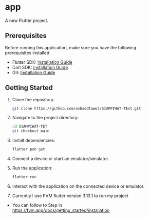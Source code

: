 # app

A new Flutter project.

## Prerequisites

Before running this application, make sure you have the following prerequisites installed:

- Flutter SDK: [Installation Guide](https://flutter.dev/docs/get-started/install)
- Dart SDK: [Installation Guide](https://dart.dev/get-dart)
- Git: [Installation Guide](https://git-scm.com/book/en/v2/Getting-Started-Installing-Git)

## Getting Started

1. Clone the repository:

   ```bash
   git clone https://github.com/aobsedtawut/SIAMPIWAT-TEst.git
   ```

2. Navigate to the project directory:

   ```bash
   cd SIAMPIWAT-TET
   git checkout main
   ```

3. Install dependencies:

   ```bash
   flutter pub get
   ```

4. Connect a device or start an emulator/simulator.

5. Run the application:

   ```bash
   flutter run
   ```

6. Interact with the application on the connected device or emulator.

8. Currently I use FVM flutter version 3.13.1 to run my project

  -  You can follow to Step in https://fvm.app/docs/getting_started/installation


